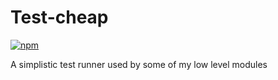 # Test-cheap
[![npm](https://badge.fury.io/js/%40dmail%2Ftest-cheap.svg)](https://badge.fury.io/js/%40dmail%2Ftest-cheap)

A simplistic test runner used by some of my low level modules


